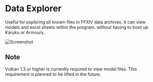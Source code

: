 # Data Explorer

Useful for exploring all known files in FFXIV data archives. It can view models and excel sheets within the program, without having to boot up Karuku or Armoury.

![Screenshot](https://xiv.zone/data-explorer.png)

## Note

Vulkan 1.3 or higher is currently required to view model files. This requirement is planned to be lifted in the future.